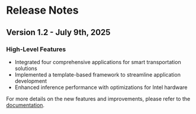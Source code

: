 # Release Notes

## Version 1.2 - July 9th, 2025

### High-Level Features
- Integrated four comprehensive applications for smart transportation solutions
- Implemented a template-based framework to streamline application development
- Enhanced inference performance with optimizations for Intel hardware


For more details on the new features and improvements, please refer to the [documentation](Overview.md).
